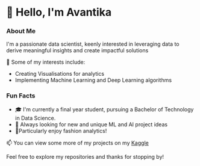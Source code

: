 # 👋 Hello, I'm Avantika

### About Me

I'm a passionate data scientist, keenly interested in leveraging data to derive meaningful insights and create impactful solutions

🚀 Some of my interests include:

- Creating Visualisations for analytics
- Implementing Machine Learning and Deep Learning algorithms

### Fun Facts

- 🎓 I'm currently a final year student, pursuing a Bachelor of Technology in Data Science.
- 🌱 Always looking for new and unique ML and AI project ideas
- 🎸Particularly enjoy fashion analytics!


📫 You can view some more of my projects on my [Kaggle](https://www.kaggle.com/avantikab)


 Feel free to explore my repositories and thanks for stopping by!
